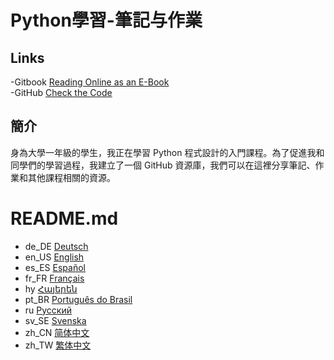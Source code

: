 # Python學習-筆記与作業
## Links
-Gitbook [Reading Online as an E-Book](https://mc-shengxia.gitbook.io/python-learning-notes/)  
-GitHub [Check the Code](https://github.com/panda-lsy/Python-Learning-Notes-Homework)

## 簡介  
身為大學一年級的學生，我正在學習 Python 程式設計的入門課程。為了促進我和同學們的學習過程，我建立了一個 GitHub 資源庫，我們可以在這裡分享筆記、作業和其他課程相關的資源。
# README.md
- de_DE [Deutsch](readme/README.de_DE.md)
- en_US [English](readme/README.en_US.md)
- es_ES [Español](readme/README.es_ES.md)
- fr_FR [Français](readme/README.fr_FR.md)
- hy [Հայերեն](readme/README.hy.md)
- pt_BR [Português do Brasil](readme/README.pt_BR.md)
- ru [Русский](readme/README.ru.md)
- sv_SE [Svenska](readme/README.sv_SE.md)
- zh_CN [简体中文](README.md)
- zh_TW [繁体中文](readme/README.zh_TW.md)